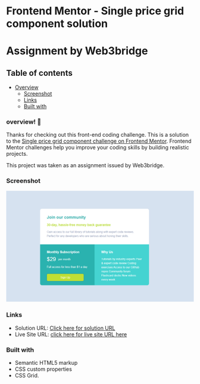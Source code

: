# Frontend Mentor - Single price grid component solution
# Assignment by Web3bridge 

## Table of contents

- [Overview](#overview)
  - [Screenshot](#screenshot)
  - [Links](#links)
  - [Built with](#built-with)

### overview! 👋
Thanks for checking out this front-end coding challenge.
This is a solution to the [Single price grid component challenge on Frontend Mentor](https://www.frontendmentor.io/challenges/single-price-grid-component-5ce41129d0ff452fec5abbbc). Frontend Mentor challenges help you improve your coding skills by building realistic projects.  

This project was taken as an assignment issued by Web3bridge.

### Screenshot

![Design previev for this project](./images/Capture.PNG)


### Links

- Solution URL: [Click here for solution URL](https://github.com/Nonnyjoe/3-collumn-review-card)
- Live Site URL: [click here for live site URL here](https://nonnyjoe.github.io/3-collumn-review-card/)

### Built with

- Semantic HTML5 markup
- CSS custom properties
- CSS Grid.
